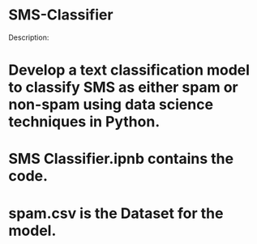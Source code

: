 # SMS-Classifier
Description:
# Develop a text classification model to classify SMS as either spam or non-spam using data science techniques in Python.

# SMS Classifier.ipnb contains the code.
# spam.csv is the Dataset for the model.
